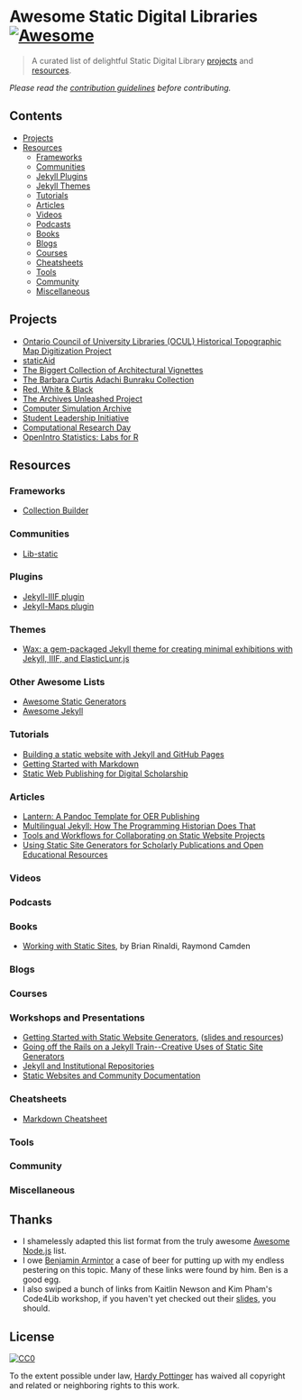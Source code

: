 # Awesome Static Digital Libraries [![Awesome](https://cdn.rawgit.com/sindresorhus/awesome/d7305f38d29fed78fa85652e3a63e154dd8e8829/media/badge.svg)](https://github.com/sindresorhus/awesome)

> A curated list of delightful Static Digital Library [projects](#projects) and [resources](#resources).

*Please read the [contribution guidelines](contributing.md) before contributing.*

## Contents

- [Projects](#projects)
- [Resources](#resources)
  - [Frameworks](#frameworks)
  - [Communities](#communities)
  - [Jekyll Plugins](#plugins)
  - [Jekyll Themes](#themes)
  - [Tutorials](#tutorials)
  - [Articles](#articles)
  - [Videos](#videos)
  - [Podcasts](#podcasts)
  - [Books](#books)
  - [Blogs](#blogs)
  - [Courses](#courses)
  - [Cheatsheets](#cheatsheets)
  - [Tools](#tools)
  - [Community](#community)
  - [Miscellaneous](#miscellaneous)


## Projects

- [Ontario Council of University Libraries (OCUL) Historical Topographic Map Digitization Project](https://ocul.on.ca/topomaps/)
- [staticAid](http://hillelarnold.com/staticAid/)
- [The Biggert Collection of Architectural Vignettes](https://dlc.library.columbia.edu/biggert/)
- [The Barbara Curtis Adachi Bunraku Collection](http://bunraku.library.columbia.edu/)
- [Red, White & Black](https://scrc.lib.ncsu.edu/m/exhibits/redwhiteblack/)
- [The Archives Unleashed Project](http://archivesunleashed.org/)
- [Computer Simulation Archive](https://d.lib.ncsu.edu/computer-simulation/)
- [Student Leadership Initiative](https://d.lib.ncsu.edu/student-leaders/)
- [Computational Research Day](http://crd.northwestern.edu/)
- [OpenIntro Statistics: Labs for R](https://nulib.github.io/kuyper-stat202/)

## Resources

### Frameworks
- [Collection Builder](https://collectionbuilder.github.io/)

### Communities
- [Lib-static](https://lib-static.github.io/)

### Plugins
- [Jekyll-IIIF plugin](https://github.com/pbinkley/jekyll-iiif)
- [Jekyll-Maps plugin](https://github.com/ayastreb/jekyll-maps)

### Themes
- [Wax: a gem-packaged Jekyll theme for creating minimal exhibitions with Jekyll, IIIF, and ElasticLunr.js](https://github.com/minicomp/wax)

### Other Awesome Lists
- [Awesome Static Generators](https://github.com/myles/awesome-static-generators)
- [Awesome Jekyll](https://github.com/planetjekyll/awesome-jekyll)

### Tutorials
- [Building a static website with Jekyll and GitHub Pages](https://programminghistorian.org/lessons/building-static-sites-with-jekyll-github-pages)
- [Getting Started with Markdown](https://programminghistorian.org/lessons/getting-started-with-markdown)
- [Static Web Publishing for Digital Scholarship](https://chrisdaaz.github.io/static-web-scholcomm/)

### Articles

- [Lantern: A Pandoc Template for OER Publishing](https://journal.code4lib.org/articles/16329)
- [Multilingual Jekyll: How The Programming Historian Does That](https://matthewlincoln.net/2020/03/01/multilingual-jekyll.html)
- [Tools and Workflows for Collaborating on Static Website Projects](http://journal.code4lib.org/articles/12779)
- [Using Static Site Generators for Scholarly Publications and Open Educational Resources](https://journal.code4lib.org/articles/13861)


### Videos

### Podcasts

### Books
- [Working with Static Sites](https://www.safaribooksonline.com/library/view/working-with-static/9781491960936/), by Brian Rinaldi, Raymond Camden

### Blogs

### Courses

### Workshops and Presentations
- [Getting Started with Static Website Generators](http://2018.code4lib.org/workshops/getting-started-with-static-website-generators), ([slides and resources](https://github.com/kaitlinnewson/c4l18-workshop-staticweb))
- [Going off the Rails on a Jekyll Train--Creative Uses of Static Site Generators](http://2017.code4lib.org/talks/Going-off-the-Rails-on-a-Jekyll-Train-Creative-Uses-of-Static-Site-Generators)
- [Jekyll and Institutional Repositories](https://doi.org/10.21985/N28X22)
- [Static Websites and Community Documentation](https://github.com/chrisdaaz/samvera-staticweb)

### Cheatsheets
- [Markdown Cheatsheet](https://www.markdownguide.org/cheat-sheet)

### Tools

### Community

### Miscellaneous

## Thanks
- I shamelessly adapted this list format from the truly awesome [Awesome Node.js](https://github.com/sindresorhus/awesome-nodejs) list.
- I owe [Benjamin Armintor](https://twitter.com/barmintor) a case of beer for putting up with my endless pestering on this topic. Many of these links were found by him. Ben is a good egg.
- I also swiped a bunch of links from Kaitlin Newson and Kim Pham's Code4Lib workshop, if you haven't yet checked out their [slides](https://github.com/kaitlinnewson/c4l18-workshop-staticweb), you should.


## License

[![CC0](http://mirrors.creativecommons.org/presskit/buttons/88x31/svg/cc-zero.svg)](https://creativecommons.org/publicdomain/zero/1.0/)

To the extent possible under law, [Hardy Pottinger](http://hardyoyo.thebignow.com/) has waived all copyright and related or neighboring rights to this work.
